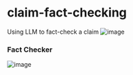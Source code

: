 # claim-fact-checking
Using LLM to fact-check a claim
![image](https://github.com/yatshunlee/claim-fact-checking/assets/69416199/e16f5b56-7d2f-4328-8330-d657fd577fe7)
### Fact Checker
![image](https://github.com/yatshunlee/claim-fact-checking/assets/69416199/3a4c30a9-7e6e-440c-99a2-14dc4a0684ed)
